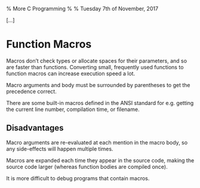 % More C Programming
%
% Tuesday 7th of November, 2017

[…]

# Function Macros

Macros don’t check types or allocate spaces for their parameters, and so are faster than functions. Converting small, frequently used functions to function macros can increase execution speed a lot.

Macro arguments and body must be surrounded by parentheses to get the precedence correct.

There are some built-in macros defined in the ANSI standard for e.g. getting the current line number, compilation time, or filename.

## Disadvantages

Macro arguments are re-evaluated at each mention in the macro body, so any side-effects will happen multiple times.

Macros are expanded each time they appear in the source code, making the source code larger (whereas function bodies are compiled once).

It is more difficult to debug programs that contain macros.
